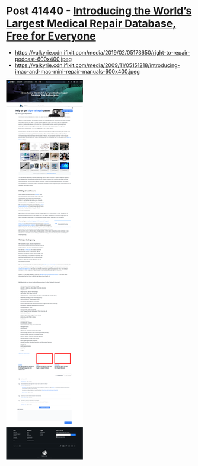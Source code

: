 # Post 41440 - [Introducing the World’s Largest Medical Repair Database, Free for Everyone](https://www.ifixit.com/News/41440/introducing-the-worlds-largest-medical-repair-database-free-for-everyone)

- https://valkyrie.cdn.ifixit.com/media/2019/02/05173650/right-to-repair-podcast-600x400.jpeg
- https://valkyrie.cdn.ifixit.com/media/2009/11/05151218/introducing-imac-and-mac-mini-repair-manuals-600x400.jpeg

![screencap](screenshots/3be5d291-bf18-4a66-a81e-865f175f32a4.png)
